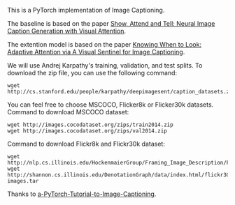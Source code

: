 This is a PyTorch implementation of Image Captioning.



The baseline is based on the paper [Show, Attend and Tell: Neural Image Caption Generation with Visual Attention](https://arxiv.org/pdf/1502.03044.pdf).

The extention model is based on the paper [Knowing When to Look: Adaptive Attention via A Visual Sentinel for Image Captioning](https://arxiv.org/pdf/1612.01887.pdf).

We will use Andrej Karpathy's training, validation, and test splits. To download the zip file, you can use the following command:
```
wget http://cs.stanford.edu/people/karpathy/deepimagesent/caption_datasets.zip
```

You can feel free to choose MSCOCO, Flicker8k or Flicker30k datasets.
Command to download MSCOCO dataset:
```
wget http://images.cocodataset.org/zips/train2014.zip
wget http://images.cocodataset.org/zips/val2014.zip
```
Command to download Flickr8k and Flickr30k dataset:
```
wget http://nlp.cs.illinois.edu/HockenmaierGroup/Framing_Image_Description/Flickr8k_Dataset.zip
wget http://shannon.cs.illinois.edu/DenotationGraph/data/index.html/flickr30k-images.tar
```

Thanks to [a-PyTorch-Tutorial-to-Image-Captioning](https://github.com/sgrvinod/a-PyTorch-Tutorial-to-Image-Captioning).
